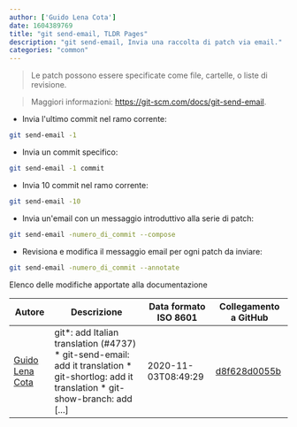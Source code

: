 ```yaml
---
author: ['Guido Lena Cota']
date: 1604389769
title: "git send-email, TLDR Pages"
description: "git send-email, Invia una raccolta di patch via email."
categories: "common"
---
```

> Le patch possono essere specificate come file, cartelle, o liste di revisione.

> Maggiori informazioni: <https://git-scm.com/docs/git-send-email>.

- Invia l'ultimo commit nel ramo corrente:

```bash
git send-email -1
```

- Invia un commit specifico:

```bash
git send-email -1 commit
```

- Invia 10 commit nel ramo corrente:

```bash
git send-email -10
```

- Invia un'email con un messaggio introduttivo alla serie di patch:

```bash
git send-email -numero_di_commit --compose
```

- Revisiona e modifica il messaggio email per ogni patch da inviare:

```bash
git send-email -numero_di_commit --annotate
```
Elenco delle modifiche apportate alla documentazione


Autore | Descrizione | Data formato ISO 8601 | Collegamento a GitHub
------|-----|-----|-----
[Guido Lena Cota](mailto:guido.lenacota@gmail.com) | git*: add Italian translation (#4737) * git-send-email: add it translation * git-shortlog: add it translation * git-show-branch: add [...] | 2020-11-03T08:49:29 | [d8f628d0055b](https://github.com/tldr-pages/tldr/commit/d8f628d0055bff98d5d64a811ea6349dfe245116)

